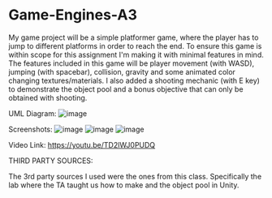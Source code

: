 # Game-Engines-A3

My game project will be a simple platformer game, where the player has to jump to different platforms in order to reach the end. To ensure this game is within scope for this assignment I'm making it with minimal features in mind. The features included in this game will be player movement (with WASD), jumping (with spacebar), collision, gravity and some animated color changing textures/materials. I also added a shooting mechanic (with E key) to demonstrate the object pool and a bonus objective that can only be obtained with shooting.

UML Diagram:
![image](https://user-images.githubusercontent.com/9836085/140010996-f4d1e32d-0989-4433-a5a7-3208bac4d225.png)

Screenshots:
![image](https://user-images.githubusercontent.com/9836085/140178935-baac9cfb-eace-4669-af67-be558c0bd7f6.png)
![image](https://user-images.githubusercontent.com/9836085/140179013-b521f9b4-1777-4e6d-9d12-31742dd1f296.png)
![image](https://user-images.githubusercontent.com/9836085/140179045-1d00680c-f88c-483a-b558-3787110e463b.png)

Video Link:
https://youtu.be/TD2lWJ0PUDQ

THIRD PARTY SOURCES:

The 3rd party sources I used were the ones from this class. Specifically the lab where the TA taught us how to make and the object pool in Unity.
